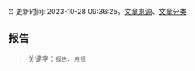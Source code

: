 :alarm_clock: 更新时间: 2023-10-28 09:36:25。[文章来源](/README.md)、[文章分类](/TAGS.md)

## 报告


> 关键字：`报告`、`月报`



